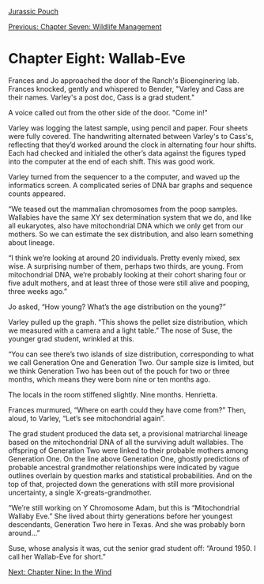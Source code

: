 [Jurassic Pouch](README.md)

[Previous: Chapter Seven: Wildlife Management](ch07.md)

# Chapter Eight: Wallab-Eve

Frances and Jo approached the door of the Ranch's Bioenginering lab. Frances knocked, gently and whispered to Bender, "Varley and Cass are their names. Varley's a post doc, Cass is a grad student."

A voice called out from the other side of the door. "Come in!"

Varley was logging the latest sample, using pencil and paper. Four sheets were fully covered. The handwriting alternated between Varley's to Cass's, reflecting that they’d worked around the clock in alternating four hour shifts. Each had checked and initialed the other’s data against the figures typed into the computer at the end of each shift. This was good work.

Varley turned from the sequencer to a the computer, and waved up the informatics screen. A complicated series of DNA bar graphs and sequence counts appeared. 

“We teased out the mammalian chromosomes from the poop samples. Wallabies have the same XY sex determination system that we do, and like all eukaryotes, also have mitochondrial DNA which we only get from our mothers. So we can estimate the sex distribution, and also learn something about lineage. 

“I think we’re looking at around 20 individuals. Pretty evenly mixed, sex wise. A surprising number of them, perhaps two thirds, are young. From mitochondrial DNA, we’re probably looking at their cohort sharing four or five adult mothers, and at least three of those were still alive and pooping, three weeks ago.”

Jo asked, “How young? What’s the age distribution on the young?”

Varley pulled up the graph. “This shows the pellet size distribution, which we measured with a camera and a light table.” The nose of Suse, the younger grad student, wrinkled at this.

“You can see there’s two islands of size distribution, corresponding to what we call Generation One and Generation Two. Our sample size is limited, but we think Generation Two has been out of the pouch for two or three months, which means they were born nine or ten months ago.

The locals in the room stiffened slightly. Nine months. Henrietta.

Frances murmured, “Where on earth could they have come from?” Then, aloud, to Varley, “Let’s see mitochondrial again”.

The grad student produced the data set, a provisional matriarchal lineage based on the mitochondrial DNA of all the surviving adult wallabies. The offspring of Generation Two were linked to their probable mothers among Generation One. On the line above Generation One, ghostly predictions of probable ancestral grandmother relationships were indicated by vague outlines overlain by question marks and statistical probabilities. And on the top of that, projected down the generations with still more provisional uncertainty, a single X-greats-grandmother.

“We’re still working on Y Chromosome Adam, but this is “Mitochondrial Wallaby Eve.” She lived about thirty generations before her youngest descendants, Generation Two here in Texas. And she was probably born around…”

Suse, whose analysis it was, cut the senior grad student off: “Around 1950. I call her Wallab-Eve for short.”

[Next: Chapter Nine: In the Wind](ch09.md)

